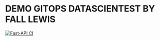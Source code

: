 # DEMO  GITOPS DATASCIENTEST BY FALL LEWIS



[![Fast-API CI](https://github.com/fallewi/gitops-api/actions/workflows/gitops.yml/badge.svg)](https://github.com/fallewi/fast-api/actions/workflows/api.yml)
